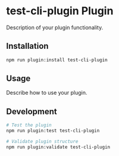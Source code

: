# test-cli-plugin Plugin

Description of your plugin functionality.

## Installation

```bash
npm run plugin:install test-cli-plugin
```

## Usage

Describe how to use your plugin.

## Development

```bash
# Test the plugin
npm run plugin:test test-cli-plugin

# Validate plugin structure
npm run plugin:validate test-cli-plugin
```